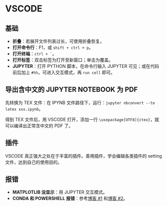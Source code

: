 # VSCODE

## 基础

- **折叠**：若展开文件列表过长，可使用折叠恢复。
- **打开命令行**：F1，或 `shift + ctrl + p`。
- **打开终端**：`` ctrl + ` ``。
- **打开标签**：双击标签为打开至新窗口；单击为覆盖。
- **JUPYTER**：打开 PYTHON 脚本，在命令行输入 JUPYTER 可见；或在代码前后加上 `#%%`，可进入交互模式，再 `run cell` 即可。

## 导出含中文的 JUPYTER NOTEBOOK 为 PDF

先转换为 TEX 文件：在 IPYNB 文件路径下，运行：`jupyter nbconvert --to latex xxx.ipynb`。

得到 TEX 文件后，用 VSCODE 打开，添加一行 `\usepackage[UTF8]{ctex}`，就可以编译出正常含中文的 PDF 了。

## 插件

VSCODE 真正强大之处在于丰富的插件。善用插件，学会编辑各类插件的 setting 文件，达到自己的使用目的。

## 报错

- **MATPLOTLIB 没显示**：用 JUPYTER 交互模式。
- **CONDA 和 POWERSHELL 报错**：参考[博客 #1](https://blog.csdn.net/chencaw/article/details/89035571) 和[博客 #2](https://blog.csdn.net/cskywit/article/details/99202520)。
